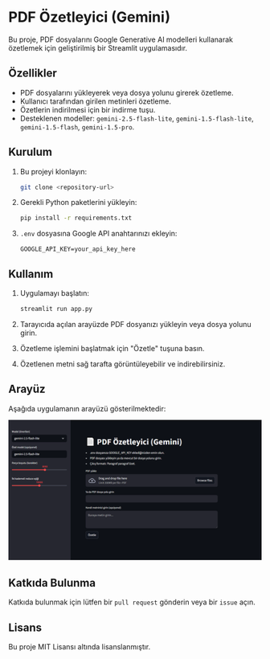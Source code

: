# PDF Özetleyici (Gemini)

Bu proje, PDF dosyalarını Google Generative AI modelleri kullanarak özetlemek için geliştirilmiş bir Streamlit uygulamasıdır.

## Özellikler
- PDF dosyalarını yükleyerek veya dosya yolunu girerek özetleme.
- Kullanıcı tarafından girilen metinleri özetleme.
- Özetlerin indirilmesi için bir indirme tuşu.
- Desteklenen modeller: `gemini-2.5-flash-lite`, `gemini-1.5-flash-lite`, `gemini-1.5-flash`, `gemini-1.5-pro`.

## Kurulum

1. Bu projeyi klonlayın:
   ```bash
   git clone <repository-url>
   ```

2. Gerekli Python paketlerini yükleyin:
   ```bash
   pip install -r requirements.txt
   ```

3. `.env` dosyasına Google API anahtarınızı ekleyin:
   ```env
   GOOGLE_API_KEY=your_api_key_here
   ```

## Kullanım

1. Uygulamayı başlatın:
   ```bash
   streamlit run app.py
   ```

2. Tarayıcıda açılan arayüzde PDF dosyanızı yükleyin veya dosya yolunu girin.
3. Özetleme işlemini başlatmak için "Özetle" tuşuna basın.
4. Özetlenen metni sağ tarafta görüntüleyebilir ve indirebilirsiniz.

## Arayüz

Aşağıda uygulamanın arayüzü gösterilmektedir:

![Uygulama Arayüzü](image.png)

## Katkıda Bulunma

Katkıda bulunmak için lütfen bir `pull request` gönderin veya bir `issue` açın.

## Lisans

Bu proje MIT Lisansı altında lisanslanmıştır.
